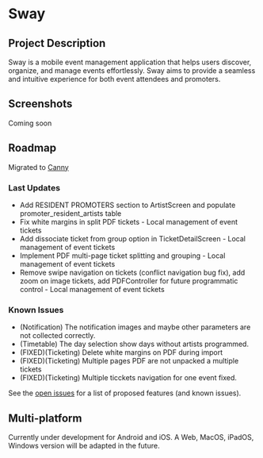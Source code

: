 # Sway

## Project Description
Sway is a mobile event management application that helps users discover, organize, and manage events effortlessly. Sway aims to provide a seamless and intuitive experience for both event attendees and promoters.

## Screenshots
Coming soon

## Roadmap
Migrated to [Canny](https://swayapp.canny.io/)

### Last Updates
* Add RESIDENT PROMOTERS section to ArtistScreen and populate promoter_resident_artists table
* Fix white margins in split PDF tickets - Local management of event tickets
* Add dissociate ticket from group option in TicketDetailScreen - Local management of event tickets
* Implement PDF multi-page ticket splitting and grouping - Local management of event tickets
* Remove swipe navigation on tickets (conflict navigation bug fix), add zoom on image tickets, add PDFController for future programmatic control - Local management of event tickets

### Known Issues
* (Notification) The notification images and maybe other parameters are not collected correctly.
* (Timetable) The day selection show days without artists programmed.
* (FIXED)(Ticketing) Delete white margins on PDF during import
* (FIXED)(Ticketing) Multiple pages PDF are not unpacked a multiple tickets
* (FIXED)(Ticketing) Multiple ticckets navigation for one event fixed.

See the [open issues](https://github.com/SwayLtd/Sway-App/issues) for a list of proposed features (and known issues).

## Multi-platform
Currently under development for Android and iOS. A Web, MacOS, iPadOS, Windows version will be adapted in the future.
